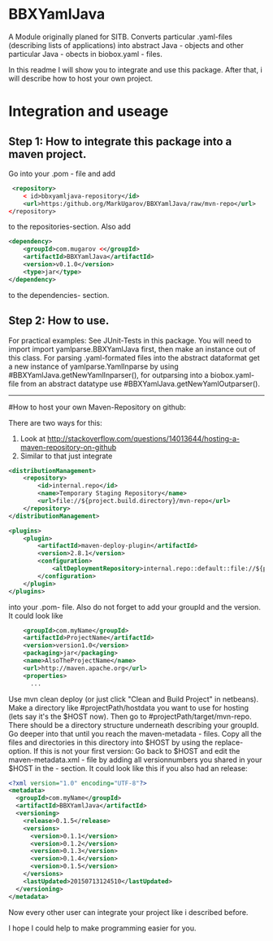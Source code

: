 # BBXYamlJava
A Module originally planed for SITB. Converts particular .yaml-files (describing lists of applications) into abstract Java - objects and other particular Java - obects in biobox.yaml  - files.

In this readme I will show you to integrate and use this package. After that, i will describe how to host your own project. 

# Integration and useage 
## Step 1: How to integrate this package into a maven project.

Go into your .pom - file and add 
~~~XML
 <repository>
    < id>bbxyamljava-repository</id>
    <url>https:/github.org/MarkUgarov/BBXYamlJava/raw/mvn-repo</url>
</repository>
~~~
to the repositories-section. Also add
~~~XML
<dependency>
    <groupId>com.mugarov <</groupId>
    <artifactId>BBXYamlJava</artifactId>
    <version>v0.1.0</version>
    <type>jar</type>
</dependency>
~~~
to the dependencies- section. 

## Step 2: How to use.

For practical examples: See JUnit-Tests in this package. 
You will need to import import yamlparse.BBXYamlJava first, then make an instance out of this class. 
For parsing .yaml-formated files into the abstract dataformat get a new instance of yamlparse.YamlInparse  by using #BBXYamlJava.getNewYamlInparser(),
for outparsing into a biobox.yaml-file from an abstract datatype use  #BBXYamlJava.getNewYamlOutparser(). 
___

#How to host your own Maven-Repository on github:

There are two ways for this: 
1. Look at http://stackoverflow.com/questions/14013644/hosting-a-maven-repository-on-github
2. Similar to that just integrate 
~~~XML
<distributionManagement>
    <repository>
        <id>internal.repo</id>
        <name>Temporary Staging Repository</name>
        <url>file://${project.build.directory}/mvn-repo</url>
    </repository>
</distributionManagement>

<plugins>
    <plugin>
        <artifactId>maven-deploy-plugin</artifactId>
        <version>2.8.1</version>
        <configuration>
            <altDeploymentRepository>internal.repo::default::file://${project.build.directory}/mvn-repo</altDeploymentRepository>
        </configuration>
    </plugin>
</plugins>
~~~
into your .pom- file. Also do not forget to add your groupId and the version. It could look like 
~~~XML
    <groupId>com.myName</groupId>
    <artifactId>ProjectName</artifactId>
    <version>version1.0</version>
    <packaging>jar</packaging>
    <name>AlsoTheProjectName</name>
    <url>http://maven.apache.org</url>
    <properties>
      ...
~~~

Use mvn clean deploy (or just click "Clean and Build Project" in netbeans). 
Make a directory like #projectPath/hostdata you want to use for hosting (lets say it's the $HOST now). 
Then go to #projectPath/target/mvn-repo. There should be a directory structure underneath describing your groupId. Go deeper into that until you reach the maven-metadata - files. Copy all the files and directories in this directory into $HOST by using the replace-option.
If this is not your first version: Go back to $HOST and edit the maven-metadata.xml - file by adding all versionnumbers you shared in your $HOST in the <versioning> - section. 
It could look like this if you also had an release:
~~~XML
<?xml version="1.0" encoding="UTF-8"?>
<metadata>
  <groupId>com.myName</groupId>
  <artifactId>BBXYamlJava</artifactId>
  <versioning>
    <release>0.1.5</release> 
    <versions>
      <version>0.1.1</version>
      <version>0.1.2</version>
      <version>0.1.3</version>
      <version>0.1.4</version>
      <version>0.1.5</version>
    </versions>
    <lastUpdated>20150713124510</lastUpdated>
  </versioning>
</metadata>
~~~

Now every other user can integrate your project like i described before. 

I hope I could help to make programming easier for you. 


